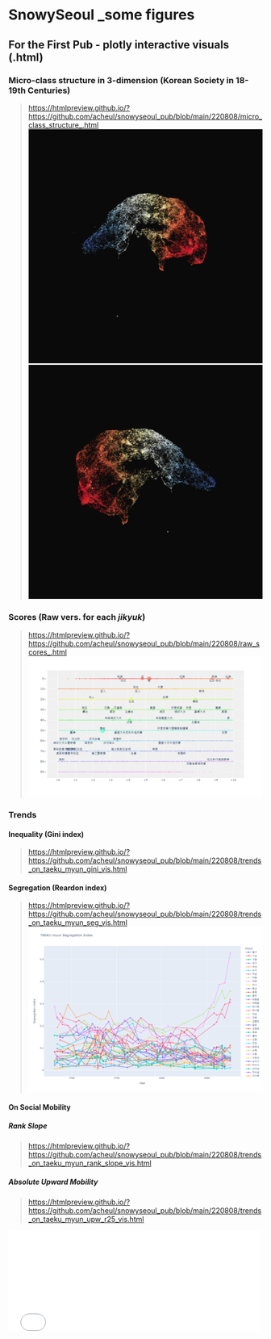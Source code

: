 # SnowySeoul _some figures

## For the First Pub - plotly interactive visuals (.html)
### Micro-class structure in 3-dimension (Korean Society in 18-19th Centuries)
>https://htmlpreview.github.io/?https://github.com/acheul/snowyseoul_pub/blob/main/220808/micro_class_structure_.html
![micro_class_structure_1](./220808/micro_class_structure_1.png)
![micro_class_structure_2](./220808/micro_class_structure_2.png)

### Scores (Raw vers. for each *jikyuk*)
>https://htmlpreview.github.io/?https://github.com/acheul/snowyseoul_pub/blob/main/220808/raw_scores_.html
![raw_scores_1](./220808/raw_scores_1.png)

### Trends
#### Inequality (Gini index)
>https://htmlpreview.github.io/?https://github.com/acheul/snowyseoul_pub/blob/main/220808/trends_on_taeku_myun_gini_vis.html
#### Segregation (Reardon index)
>https://htmlpreview.github.io/?https://github.com/acheul/snowyseoul_pub/blob/main/220808/trends_on_taeku_myun_seg_vis.html
![trends_on_taeku_myun_seg_vis_1](./220808/trends_on_taeku_myun_seg_vis_1.png)
#### On Social Mobility
##### Rank Slope
>https://htmlpreview.github.io/?https://github.com/acheul/snowyseoul_pub/blob/main/220808/trends_on_taeku_myun_rank_slope_vis.html
##### Absolute Upward Mobility
>https://htmlpreview.github.io/?https://github.com/acheul/snowyseoul_pub/blob/main/220808/trends_on_taeku_myun_upw_r25_vis.html

<div>
<embed type="text/html" src="./220808/micro_class_structure_.html" width="500" height="200">
</div?
